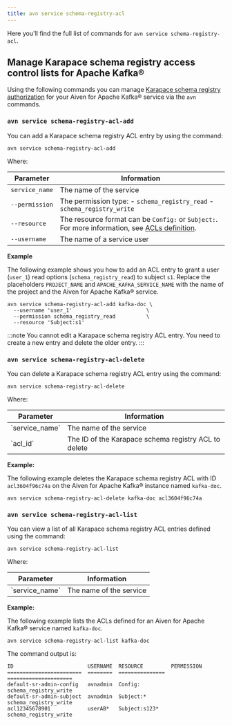 ```yaml
---
title: avn service schema-registry-acl
---
```


Here you\'ll find the full list of commands for
`avn service schema-registry-acl`.

## Manage Karapace schema registry access control lists for Apache Kafka®

Using the following commands you can manage
[Karapace schema registry authorization](/docs/products/kafka/karapace/concepts/schema-registry-authorization) for your Aiven for Apache Kafka® service via the `avn`
commands.

### `avn service schema-registry-acl-add`

You can add a Karapace schema registry ACL entry by using the command:

```
avn service schema-registry-acl-add
```

Where:

<table>
  <thead>
    <tr><th>Parameter</th><th>Information</th></tr>
  </thead>
  <tbody>
     <tr><td><code>service_name</code></td><td>The name of the service</td></tr>
     <tr><td><code>--permission</code></td><td>The permission type:  -   <code>schema_registry_read</code> -   <code>schema_registry_write</code></td></tr>
     <tr><td><code>--resource</code></td><td>The resource format can be <code>Config:</code> or <code>Subject:</code>. For more information, see <a href="/docs/products/kafka/karapace/concepts/acl-definition">ACLs definition</a>.</td></tr>
     <tr><td><code>--username</code></td><td>The name of a service user</td></tr>
  </tbody>
</table>

**Example**

The following example shows you how to add an ACL entry to grant a user
(`user_1`) read options (`schema_registry_read`) to subject `s1`.
Replace the placeholders `PROJECT_NAME` and `APACHE_KAFKA_SERVICE_NAME`
with the name of the project and the Aiven for Apache Kafka® service.

```
avn service schema-registry-acl-add kafka-doc \
  --username 'user_1'                        \
  --permission schema_registry_read          \
  --resource 'Subject:s1'
```

:::note
You cannot edit a Karapace schema registry ACL entry. You need to create
a new entry and delete the older entry.
:::

### `avn service schema-registry-acl-delete`

You can delete a Karapace schema registry ACL entry using the command:

```
avn service schema-registry-acl-delete
```

Where:

<table>
  <thead>
    <tr><th>Parameter</th><th>Information</th></tr>
  </thead>
  <tbody>
    <tr>
      <td>`service_name`</td>
      <td>The name of the service</td>
    </tr>
    <tr>
      <td>`acl_id`</td>
      <td>The ID of the Karapace schema registry ACL to delete</td>
    </tr>
  </tbody>
</table>


**Example:**

The following example deletes the Karapace schema registry ACL with ID
`acl3604f96c74a` on the Aiven for Apache Kafka® instance named
`kafka-doc`.

```
avn service schema-registry-acl-delete kafka-doc acl3604f96c74a
```

### `avn service schema-registry-acl-list`

You can view a list of all Karapace schema registry ACL entries defined
using the command:

```
avn service schema-registry-acl-list
```

Where:

<table>
  <thead>
    <tr><th>Parameter</th><th>Information</th></tr>
  </thead>
  <tbody>
    <tr>
      <td>`service_name`</td>
      <td>The name of the service</td>
    </tr>
  </tbody>
</table>


**Example:**

The following example lists the ACLs defined for an Aiven for Apache
Kafka® service named `kafka-doc`.

```
avn service schema-registry-acl-list kafka-doc
```

The command output is:

``` text
ID                        USERNAME  RESOURCE         PERMISSION
========================  ========  ===============  =====================
default-sr-admin-config   avnadmin  Config:          schema_registry_write
default-sr-admin-subject  avnadmin  Subject:*        schema_registry_write
acl12345678901            userAB*   Subject:s123*    schema_registry_write
```
